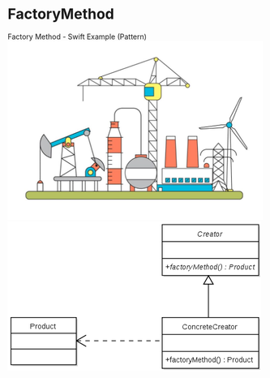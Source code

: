 # FactoryMethod
Factory Method - Swift Example (Pattern)
![alt text](https://raw.githubusercontent.com/YeagGarage/FactoryMethod/blob/FactoryMethodDesignPattern.jpg)
![alt text](https://raw.githubusercontent.com/YeagGarage/FactoryMethod/master/Factorymethod.png)
